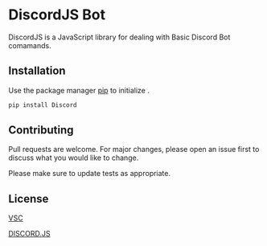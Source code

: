 # DiscordJS Bot

DiscordJS is a JavaScript library for dealing with Basic Discord Bot comamands.

## Installation

Use the package manager [pip](https://pip.pypa.io/en/stable/) to initialize .

```bash
pip install Discord
```
## Contributing

Pull requests are welcome. For major changes, please open an issue first
to discuss what you would like to change.

Please make sure to update tests as appropriate.

## License

[VSC](https://code.visualstudio.com)

[DISCORD.JS](https://discord.js.org/#/)
